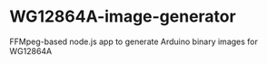 # WG12864A-image-generator
 FFMpeg-based node.js app to generate Arduino binary images for WG12864A
